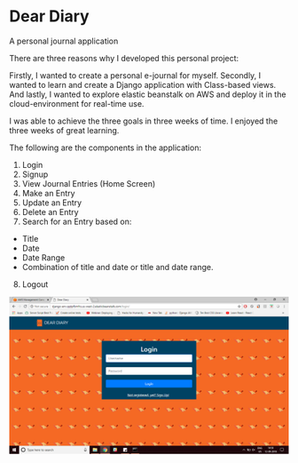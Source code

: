 # Dear Diary
A personal journal application

 There are three reasons why I developed this personal project:
 
 Firstly, I wanted to create a personal e-journal for myself. 
 Secondly, I wanted to learn and create a Django application with Class-based views. 
 And lastly, I wanted to explore elastic beanstalk on AWS and  deploy it in the cloud-environment for real-time use. 
 
 I was able to achieve the three goals in three weeks of time. I enjoyed the three weeks of great learning.
 
 The following are the components in the application:
 1. Login
 2. Signup
 3. View Journal Entries (Home Screen)
 4. Make an Entry
 5. Update an Entry
 6. Delete an Entry
 7. Search for an Entry based on: 
 - Title
 - Date
 - Date Range
 - Combination of title and date or title and date range.
 8. Logout
 
![Login Page](https://github.com/mvsabhishek/mvsabhishek.github.io/blob/master/img/drd1.png)
